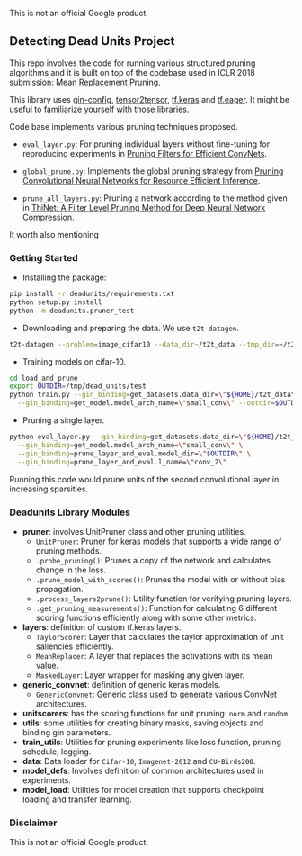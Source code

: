 This is not an official Google product.

## Detecting Dead Units Project
This repo involves the code for running various structured pruning algorithms
and it is built on top of the codebase used in ICLR 2018 submission:
[Mean Replacement Pruning](https://openreview.net/forum?id=BJxRVnC5Fm).

This library uses [gin-config](https://github.com/google/gin-config),
[tensor2tensor](https://github.com/tensorflow/tensor2tensor),
[tf.keras](https://www.tensorflow.org/guide/keras) and
[tf.eager](https://www.tensorflow.org/guide/eager). It
might be useful to familiarize yourself with those libraries.

Code base implements various pruning techniques proposed.
- `eval_layer.py`: For pruning individual layers without fine-tuning for
  reproducing experiments in
  [Pruning Filters for Efficient ConvNets](https://arxiv.org/abs/1608.08710).

- `global_prune.py`: Implements the global pruning strategy from 
  [Pruning Convolutional Neural Networks for Resource Efficient Inference](https://arxiv.org/abs/1611.06440).

- `prune_all_layers.py`: Pruning a network according to the method given in
  [ThiNet: A Filter Level Pruning Method for Deep Neural Network Compression](https://arxiv.org/abs/1707.06342).

It worth also mentioning
### Getting Started
- Installing the package:
```bash
pip install -r deadunits/requirements.txt
python setup.py install
python -m deadunits.pruner_test
```
- Downloading and preparing the data. We use `t2t-datagen`.
```bash
t2t-datagen --problem=image_cifar10 --data_dir~/t2t_data --tmp_dir=~/t2t_data/tmp
```
- Training models on cifar-10.
```bash
cd load_and_prune
export OUTDIR=/tmp/dead_units/test
python train.py --gin_binding=get_datasets.data_dir=\"${HOME}/t2t_data\" \
  --gin_binding=get_model.model_arch_name=\"small_conv\" --outdir=$OUTDIR
```
- Pruning a single layer.
```bash
python eval_layer.py --gin_binding=get_datasets.data_dir=\"${HOME}/t2t_data\" \
  --gin_binding=get_model.model_arch_name=\"small_conv\" \
  --gin_binding=prune_layer_and_eval.model_dir=\"$OUTDIR\" \
  --gin_binding=prune_layer_and_eval.l_name=\"conv_2\"
```
  Running this code would prune units of the second convolutional layer in
  increasing sparsities.

### Deadunits Library Modules
- **pruner**: involves UnitPruner class and other pruning utilities.
  - `UnitPruner`: Pruner for keras models that supports a wide range of pruning
    methods.
  - `.probe_pruning()`: Prunes a copy of the network and calculates change in
    the loss.
  - `.prune_model_with_scores()`: Prunes the model with or without bias
    propagation.
  - `.process_layers2prune()`: Utility function for verifying pruning layers.
  - `.get_pruning_measurements()`: Function for calculating 6 different
    scoring functions efficiently along with some other metrics.
- **layers**: definition of custom tf.keras layers.
  - `TaylorScorer`: Layer that calculates the taylor approximation of unit
    saliencies efficiently.
  - `MeanReplacer`: A layer that replaces the activations with its  mean value.
  - `MaskedLayer`: Layer wrapper for masking any given layer.
- **generic_convnet**: definition of generic keras models.
  - `GenericConvnet`: Generic class used to generate various ConvNet
    architectures.
- **unitscorers**: has the scoring functions for unit pruning: `norm` and
  `random`.
- **utils**: some utilities for creating binary masks, saving objects and
  binding gin parameters.
- **train_utils**: Utilities for pruning experiments like loss function,
  pruning schedule, logging.
- **data**: Data loader for `Cifar-10`, `Imagenet-2012` and `CU-Birds200`.
- **model_defs**: Involves definition of common architectures used in
  experiments.
- **model_load**: Utilities for model creation that supports checkpoint loading
  and transfer learning.

### Disclaimer
This is not an official Google product.

